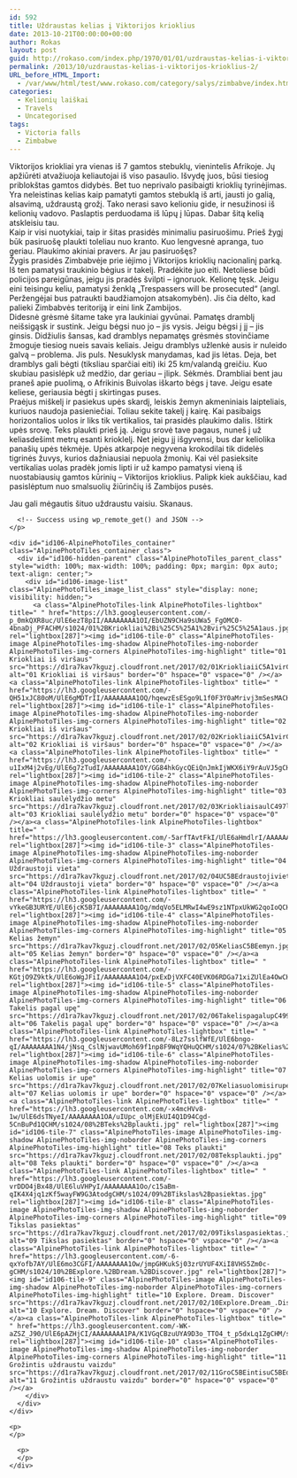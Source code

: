 ```yaml
---
id: 592
title: Uždraustas kelias į Viktorijos krioklius
date: 2013-10-21T00:00:00+00:00
author: Rokas
layout: post
guid: http://rokaso.com/index.php/1970/01/01/uzdraustas-kelias-i-viktorijos-krioklius-2/
permalink: /2013/10/uzdraustas-kelias-i-viktorijos-krioklius-2/
URL_before_HTML_Import:
  - /var/www/html/test/www.rokaso.com/category/salys/zimbabve/index.html
categories:
  - Kelionių laiškai
  - Travels
  - Uncategorised
tags:
  - Victoria falls
  - Zimbabwe
---
```

<div class="entry-content">
  <p>
    Viktorijos kriokliai yra vienas iš 7 gamtos stebuklų, vienintelis Afrikoje. Jų apžiūrėti atvažiuoja keliautojai iš viso pasaulio. Išvydę juos, būsi tiesiog priblokštas gamtos didybės. Bet tuo neprivalo pasibaigti krioklių tyrinėjimas. Yra neleistinas kelias kaip pamatyti gamtos stebuklą iš arti, jausti jo galią, alsavimą, uždraustą grožį. Tako nerasi savo kelioniu gide, ir nesužinosi iš kelionių vadovo. Paslaptis perduodama iš lūpų į lūpas. Dabar šitą kelią atskleisiu tau.<br /> Kaip ir visi nuotykiai, taip ir šitas prasidės minimaliu pasiruošimu. Prieš žygį būk pasiruošę plaukti toleliau nuo kranto. Kuo lengvesnė apranga, tuo geriau. Plaukimo akiniai pravers. Ar jau pasiruošęs?<br /> Žygis prasidės Zimbabvėje prie iėjimo į Viktorijos krioklių nacionalinį parką. Iš ten pamatysi traukinio bėgius ir takelį. Pradėkite juo eiti. Netoliese būdi policijos pareigūnas, jeigu jis pradės švilpti – ignoruok. Kelionę tęsk. Jeigu eini teisingu keliu, pamatysi ženklą „Trespassers will be prosecuted“ (angl. Peržengėjai bus patraukti baudžiamojon atsakomybėn). Jis čia dėlto, kad palieki Zimbabvės teritoriją ir eini link Zambijos.<br /> Didesnė grėsmė šitame take yra laukiniai gyvūnai. Pamatęs dramblį neišsigąsk ir sustink. Jeigu bėgsi nuo jo – jis vysis. Jeigu bėgsi į jį – jis ginsis. Didžiulis šansas, kad dramblys nepamatęs grėsmės stovinčiame žmoguje tiesiog nueis savais keliais. Jeigu dramblys užlenkė ausis ir nuleido galvą – problema. Jis puls. Nesuklysk manydamas, kad jis lėtas. Deja, bet dramblys gali bėgti (tiksliau sparčiai eiti) iki 25 km/valandą greičiu. Kuo skubiau pasislėpk už medžio, dar geriau – įlipk. Sėkmės. Drambliai bent jau praneš apie puolimą, o Afrikinis Buivolas iškarto bėgs į tave. Jeigu esate keliese, geriausia bėgti į skirtingas puses.<br /> Praėjus miškelį ir pasiekus upės skardį, leiskis žemyn akmeniniais laipteliais, kuriuos naudoja pasieniečiai. Toliau sekite takelį į kairę. Kai pasibaigs horizontalios uolos ir liks tik vertikalios, tai prasidės plaukimo dalis. Ištirk upės srovę. Teks plaukti prieš ją. Jeigu srovė tave pagaus, nuneš į už keliasdešimt metrų esanti krioklelį. Net jeigu jį išgyvensi, bus dar keliolika panašių upės tėkmėje. Upės atkarpoje negyvena krokodilai tik didelės tigrinės žuvys, kurios dažniausiai nepuola žmonių. Kai vėl pasieksite vertikalias uolas pradėk jomis lipti ir už kampo pamatysi vieną iš nuostabiausių gamtos kūrinių – Viktorijos krioklius. Palipk kiek aukščiau, kad pasislėptum nuo smalsuolių žiūrinčių iš Zambijos pusės.
  </p>
  
  <p>
    Jau gali mėgautis šituo uždraustu vaisiu. Skanaus.
  </p>
  
  <div id="APTFPIC_by_TAP-by-shortcode-106" class="AlpinePhotoTiles_inpost_container">
    <p>
      <!-- Request made -->
      
      <!-- Success using wp_remote_get() and JSON -->
    </p>
    
    <div id="id106-AlpinePhotoTiles_container" class="AlpinePhotoTiles_container_class">
      <div id="id106-hidden-parent" class="AlpinePhotoTiles_parent_class" style="width: 100%; max-width: 100%; padding: 0px; margin: 0px auto; text-align: center;">
        <div id="id106-image-list" class="AlpinePhotoTiles_image_list_class" style="display: none; visibility: hidden;">
          <a class="AlpinePhotoTiles-link AlpinePhotoTiles-lightbox" title=" " href="https://lh3.googleusercontent.com/-p_0mkQXR8uc/UlE6ezT8pII/AAAAAAAA1OI/EbUZN9CHa9sUWa5_FgOMC0-4bnaDj_PFACHM/s1024/01%2BKriokliai%2Bi%25C5%25A1%2Bvir%25C5%25A1aus.jpg" rel="lightbox[287]"><img id="id106-tile-0" class="AlpinePhotoTiles-image AlpinePhotoTiles-img-shadow AlpinePhotoTiles-img-noborder AlpinePhotoTiles-img-corners AlpinePhotoTiles-img-highlight" title="01 Kriokliai iš viršaus" src="https://d1ra7kav7kguzj.cloudfront.net/2017/02/01KriokliaiiC5A1virC5A1aus.jpg" alt="01 Kriokliai iš viršaus" border="0" hspace="0" vspace="0" /></a><a class="AlpinePhotoTiles-link AlpinePhotoTiles-lightbox" title=" " href="https://lh3.googleusercontent.com/-QH51xJC80oM/UlE6gMDTrII/AAAAAAAA1OQ/hqewzEsESgo9L1f0F3Y0aMrivj3mSesMACHM/s1024/02%2BKriokliai%2Bi%25C5%25A1%2Bvir%25C5%25A1aus.jpg" rel="lightbox[287]"><img id="id106-tile-1" class="AlpinePhotoTiles-image AlpinePhotoTiles-img-shadow AlpinePhotoTiles-img-noborder AlpinePhotoTiles-img-corners AlpinePhotoTiles-img-highlight" title="02 Kriokliai iš viršaus" src="https://d1ra7kav7kguzj.cloudfront.net/2017/02/02KriokliaiiC5A1virC5A1aus.jpg" alt="02 Kriokliai iš viršaus" border="0" hspace="0" vspace="0" /></a><a class="AlpinePhotoTiles-link AlpinePhotoTiles-lightbox" title=" " href="https://lh3.googleusercontent.com/-u1IxM4j2vEg/UlE6g7zTudI/AAAAAAAA1OY/GG84hkGycQEiQnJmkIjWKX6iY9rAuVJ5gCHM/s1024/03%2BKriokliai%2Bsaul%25C4%2597lyd%25C5%25BEio%2Bmetu.jpg" rel="lightbox[287]"><img id="id106-tile-2" class="AlpinePhotoTiles-image AlpinePhotoTiles-img-shadow AlpinePhotoTiles-img-noborder AlpinePhotoTiles-img-corners AlpinePhotoTiles-img-highlight" title="03 Kriokliai saulėlydžio metu" src="https://d1ra7kav7kguzj.cloudfront.net/2017/02/03KriokliaisaulC497lydC5BEiometu.jpg" alt="03 Kriokliai saulėlydžio metu" border="0" hspace="0" vspace="0" /></a><a class="AlpinePhotoTiles-link AlpinePhotoTiles-lightbox" title=" " href="https://lh3.googleusercontent.com/-5arfTAvtFkI/UlE6aHmdlrI/AAAAAAAA1Nw/fm87m9treH0AMhQ7NnW9UOnLxlh70KX2wCHM/s1024/04%2BU%25C5%25BEdraustoji%2Bvieta.jpg" rel="lightbox[287]"><img id="id106-tile-3" class="AlpinePhotoTiles-image AlpinePhotoTiles-img-shadow AlpinePhotoTiles-img-noborder AlpinePhotoTiles-img-corners AlpinePhotoTiles-img-highlight" title="04 Uždraustoji vieta" src="https://d1ra7kav7kguzj.cloudfront.net/2017/02/04UC5BEdraustojivieta.jpg" alt="04 Uždraustoji vieta" border="0" hspace="0" vspace="0" /></a><a class="AlpinePhotoTiles-link AlpinePhotoTiles-lightbox" title=" " href="https://lh3.googleusercontent.com/-vYkeGB3URYE/UlE6jcK5B7I/AAAAAAAA1Og/mdqVo5ELMRwI4wE9sz1NTpxUkWG2qoIoQCHM/s1024/05%2BKelias%2B%25C5%25BEemyn.jpg" rel="lightbox[287]"><img id="id106-tile-4" class="AlpinePhotoTiles-image AlpinePhotoTiles-img-shadow AlpinePhotoTiles-img-noborder AlpinePhotoTiles-img-corners AlpinePhotoTiles-img-highlight" title="05 Kelias žemyn" src="https://d1ra7kav7kguzj.cloudfront.net/2017/02/05KeliasC5BEemyn.jpg" alt="05 Kelias žemyn" border="0" hspace="0" vspace="0" /></a><a class="AlpinePhotoTiles-link AlpinePhotoTiles-lightbox" title=" " href="https://lh3.googleusercontent.com/-KGtjO9Z9ktk/UlE6oWgJFiI/AAAAAAAA1O4/pxExDjVXFC40EVK06RDGa71xiZUlEa4OwCHM/s1024/06%2BTakelis%2Bpagal%2Bup%25C4%2599.jpg" rel="lightbox[287]"><img id="id106-tile-5" class="AlpinePhotoTiles-image AlpinePhotoTiles-img-shadow AlpinePhotoTiles-img-noborder AlpinePhotoTiles-img-corners AlpinePhotoTiles-img-highlight" title="06 Takelis pagal upę" src="https://d1ra7kav7kguzj.cloudfront.net/2017/02/06TakelispagalupC499.jpg" alt="06 Takelis pagal upę" border="0" hspace="0" vspace="0" /></a><a class="AlpinePhotoTiles-link AlpinePhotoTiles-lightbox" title=" " href="https://lh3.googleusercontent.com/-8Lz7sslfWfE/UlE6bngo-qI/AAAAAAAA1N4/jNsq_CslNjwavUMoh69f1np8F9WqYQHuQCHM/s1024/07%2BKelias%2Buolomis%2Bir%2Bupe.jpg" rel="lightbox[287]"><img id="id106-tile-6" class="AlpinePhotoTiles-image AlpinePhotoTiles-img-shadow AlpinePhotoTiles-img-noborder AlpinePhotoTiles-img-corners AlpinePhotoTiles-img-highlight" title="07 Kelias uolomis ir upe" src="https://d1ra7kav7kguzj.cloudfront.net/2017/02/07Keliasuolomisirupe.jpg" alt="07 Kelias uolomis ir upe" border="0" hspace="0" vspace="0" /></a><a class="AlpinePhotoTiles-link AlpinePhotoTiles-lightbox" title=" " href="https://lh3.googleusercontent.com/-x4mcHVv8-1w/UlE6dsTNyeI/AAAAAAAA1OA/uIUpc_olMjEkUI4Q1D94Cgd-5CnBuPd1QCHM/s1024/08%2BTeks%2Bplaukti.jpg" rel="lightbox[287]"><img id="id106-tile-7" class="AlpinePhotoTiles-image AlpinePhotoTiles-img-shadow AlpinePhotoTiles-img-noborder AlpinePhotoTiles-img-corners AlpinePhotoTiles-img-highlight" title="08 Teks plaukti" src="https://d1ra7kav7kguzj.cloudfront.net/2017/02/08Teksplaukti.jpg" alt="08 Teks plaukti" border="0" hspace="0" vspace="0" /></a><a class="AlpinePhotoTiles-link AlpinePhotoTiles-lightbox" title=" " href="https://lh3.googleusercontent.com/-vrDDO4jBx48/UlE6luVHPyI/AAAAAAAA1Oo/c15aBm-qIK4X4jq1zKf5wayFW9G3AtodgCHM/s1024/09%2BTikslas%2Bpasiektas.jpg" rel="lightbox[287]"><img id="id106-tile-8" class="AlpinePhotoTiles-image AlpinePhotoTiles-img-shadow AlpinePhotoTiles-img-noborder AlpinePhotoTiles-img-corners AlpinePhotoTiles-img-highlight" title="09 Tikslas pasiektas" src="https://d1ra7kav7kguzj.cloudfront.net/2017/02/09Tikslaspasiektas.jpg" alt="09 Tikslas pasiektas" border="0" hspace="0" vspace="0" /></a><a class="AlpinePhotoTiles-link AlpinePhotoTiles-lightbox" title=" " href="https://lh3.googleusercontent.com/-6-qxYofb7AY/UlE6mo3CGFI/AAAAAAAA1Ow/jmpGHKukSj03zrUYUF4XiI8VHS5Zm0c-gCHM/s1024/10%2BExplore.%2BDream.%2BDiscover.jpg" rel="lightbox[287]"><img id="id106-tile-9" class="AlpinePhotoTiles-image AlpinePhotoTiles-img-shadow AlpinePhotoTiles-img-noborder AlpinePhotoTiles-img-corners AlpinePhotoTiles-img-highlight" title="10 Explore. Dream. Discover" src="https://d1ra7kav7kguzj.cloudfront.net/2017/02/10Explore.Dream_.Discover.jpg" alt="10 Explore. Dream. Discover" border="0" hspace="0" vspace="0" /></a><a class="AlpinePhotoTiles-link AlpinePhotoTiles-lightbox" title=" " href="https://lh3.googleusercontent.com/-WK-aZSZ_J90/UlE6pAZHjCI/AAAAAAAA1PA/K1VGqCBzuUYA9D3o_TTO4_t_p5dxLq1ZgCHM/s1024/11%2BGro%25C5%25BEintis%2Bu%25C5%25BEdraustu%2Bvaizdu.jpg" rel="lightbox[287]"><img id="id106-tile-10" class="AlpinePhotoTiles-image AlpinePhotoTiles-img-shadow AlpinePhotoTiles-img-noborder AlpinePhotoTiles-img-corners AlpinePhotoTiles-img-highlight" title="11 Grožintis uždraustu vaizdu" src="https://d1ra7kav7kguzj.cloudfront.net/2017/02/11GroC5BEintisuC5BEdraustuvaizdu.jpg" alt="11 Grožintis uždraustu vaizdu" border="0" hspace="0" vspace="0" /></a>
        </div>
      </div>
    </div>
    
    <p>
    </p>
  </div>
  
  <div id="fcbk_share">
    <div class="fcbk_like">
      <div id="fb-root">
      </div>
      
      <p>
      </p>
    </div>
  </div>
</div>
